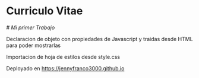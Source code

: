 # Curriculo Vitae
<em> # Mi primer Trabajo </em>

Declaracion de objeto con propiedades de Javascript y traidas desde HTML para poder mostrarlas

Importacion de hoja de estilos desde style.css

Deployado en https://jennyfranco3000.github.io


